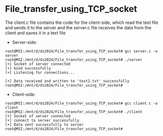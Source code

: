# **File_transfer_using_TCP_socket**

The client.c file contains the code for the client-side, which read the text file and
sends it to the server and the server.c file receives the data from the client and saves
it in a text file

- Server-side:

```
root@MSI:/mnt/d/ds2024/File_transfer_using_TCP_socket# gcc server.c -o server
root@MSI:/mnt/d/ds2024/File_transfer_using_TCP_socket# ./server
[+] Socket of server connected
[+] bind successfully
[+] Listening for connections...

[+] Data received and written to 'test2.txt' successfully
root@MSI:/mnt/d/ds2024/File_transfer_using_TCP_socket#
```

- Client-side:

```
root@MSI:/mnt/d/ds2024/File_transfer_using_TCP_socket# gcc client.c -o client
root@MSI:/mnt/d/ds2024/File_transfer_using_TCP_socket# ./client
[+] Socket of server connected
[+] connect to server successfully
[+] Data sent successfully to server
root@MSI:/mnt/d/ds2024/File_transfer_using_TCP_socket#
```
